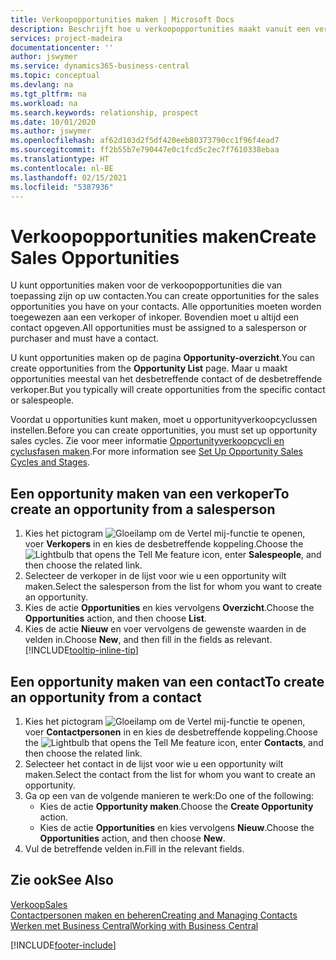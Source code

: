 ```yaml
---
title: Verkoopopportunities maken | Microsoft Docs
description: Beschrijft hoe u verkoopopportunities maakt vanuit een verkoper of contact in Business Central.
services: project-madeira
documentationcenter: ''
author: jswymer
ms.service: dynamics365-business-central
ms.topic: conceptual
ms.devlang: na
ms.tgt_pltfrm: na
ms.workload: na
ms.search.keywords: relationship, prospect
ms.date: 10/01/2020
ms.author: jswymer
ms.openlocfilehash: af62d103d2f5df420eeb80373790cc1f96f4ead7
ms.sourcegitcommit: ff2b55b7e790447e0c1fcd5c2ec7f7610338ebaa
ms.translationtype: HT
ms.contentlocale: nl-BE
ms.lasthandoff: 02/15/2021
ms.locfileid: "5387936"
---
```

# <a name="create-sales-opportunities"></a><span data-ttu-id="4b742-103">Verkoopopportunities maken</span><span class="sxs-lookup"><span data-stu-id="4b742-103">Create Sales Opportunities</span></span>
<span data-ttu-id="4b742-104">U kunt opportunities maken voor de verkoopopportunities die van toepassing zijn op uw contacten.</span><span class="sxs-lookup"><span data-stu-id="4b742-104">You can create opportunities for the sales opportunities you have on your contacts.</span></span> <span data-ttu-id="4b742-105">Alle opportunities moeten worden toegewezen aan een verkoper of inkoper. Bovendien moet u altijd een contact opgeven.</span><span class="sxs-lookup"><span data-stu-id="4b742-105">All opportunities must be assigned to a salesperson or purchaser and must have a contact.</span></span>

<span data-ttu-id="4b742-106">U kunt opportunities maken op de pagina **Opportunity-overzicht**.</span><span class="sxs-lookup"><span data-stu-id="4b742-106">You can create opportunities from the **Opportunity List** page.</span></span> <span data-ttu-id="4b742-107">Maar u maakt opportunities meestal van het desbetreffende contact of de desbetreffende verkoper.</span><span class="sxs-lookup"><span data-stu-id="4b742-107">But you typically will create opportunities from the specific contact or salespeople.</span></span>

<span data-ttu-id="4b742-108">Voordat u opportunities kunt maken, moet u opportunityverkoopcyclussen instellen.</span><span class="sxs-lookup"><span data-stu-id="4b742-108">Before you can create opportunities, you must set up opportunity sales cycles.</span></span> <span data-ttu-id="4b742-109">Zie voor meer informatie [Opportunityverkoopcycli en cyclusfasen maken](marketing-how-setup-opportunity-sales-cycles-stages.md).</span><span class="sxs-lookup"><span data-stu-id="4b742-109">For more information see [Set Up Opportunity Sales Cycles and Stages](marketing-how-setup-opportunity-sales-cycles-stages.md).</span></span>

## <a name="to-create-an-opportunity-from-a-salesperson"></a><span data-ttu-id="4b742-110">Een opportunity maken van een verkoper</span><span class="sxs-lookup"><span data-stu-id="4b742-110">To create an opportunity from a salesperson</span></span>
1. <span data-ttu-id="4b742-111">Kies het pictogram ![Gloeilamp om de Vertel mij-functie te openen](media/ui-search/search_small.png "Vertel me wat u wilt doen"), voer **Verkopers** in en kies de desbetreffende koppeling.</span><span class="sxs-lookup"><span data-stu-id="4b742-111">Choose the ![Lightbulb that opens the Tell Me feature](media/ui-search/search_small.png "Tell me what you want to do") icon, enter **Salespeople**, and then choose the related link.</span></span>
2. <span data-ttu-id="4b742-112">Selecteer de verkoper in de lijst voor wie u een opportunity wilt maken.</span><span class="sxs-lookup"><span data-stu-id="4b742-112">Select the salesperson from the list for whom you want to create an opportunity.</span></span>
3. <span data-ttu-id="4b742-113">Kies de actie **Opportunities** en kies vervolgens **Overzicht**.</span><span class="sxs-lookup"><span data-stu-id="4b742-113">Choose the **Opportunities** action, and then choose **List**.</span></span>
4. <span data-ttu-id="4b742-114">Kies de actie **Nieuw** en voer vervolgens de gewenste waarden in de velden in.</span><span class="sxs-lookup"><span data-stu-id="4b742-114">Choose **New**, and then fill in the fields as relevant.</span></span> [!INCLUDE[tooltip-inline-tip](includes/tooltip-inline-tip_md.md)]  



## <a name="to-create-an-opportunity-from-a-contact"></a><span data-ttu-id="4b742-115">Een opportunity maken van een contact</span><span class="sxs-lookup"><span data-stu-id="4b742-115">To create an opportunity from a contact</span></span>
1. <span data-ttu-id="4b742-116">Kies het pictogram ![Gloeilamp om de Vertel mij-functie te openen](media/ui-search/search_small.png "Vertel me wat u wilt doen"), voer **Contactpersonen** in en kies de desbetreffende koppeling.</span><span class="sxs-lookup"><span data-stu-id="4b742-116">Choose the ![Lightbulb that opens the Tell Me feature](media/ui-search/search_small.png "Tell me what you want to do") icon, enter **Contacts**, and then choose the related link.</span></span>
2. <span data-ttu-id="4b742-117">Selecteer het contact in de lijst voor wie u een opportunity wilt maken.</span><span class="sxs-lookup"><span data-stu-id="4b742-117">Select the contact from the list for whom you want to create an opportunity.</span></span>
3. <span data-ttu-id="4b742-118">Ga op een van de volgende manieren te werk:</span><span class="sxs-lookup"><span data-stu-id="4b742-118">Do one of the following:</span></span>
   * <span data-ttu-id="4b742-119">Kies de actie **Opportunity maken**.</span><span class="sxs-lookup"><span data-stu-id="4b742-119">Choose the **Create Opportunity** action.</span></span>
   * <span data-ttu-id="4b742-120">Kies de actie **Opportunities** en kies vervolgens **Nieuw**.</span><span class="sxs-lookup"><span data-stu-id="4b742-120">Choose the  **Opportunities** action, and then choose **New**.</span></span>
4. <span data-ttu-id="4b742-121">Vul de betreffende velden in.</span><span class="sxs-lookup"><span data-stu-id="4b742-121">Fill in the relevant fields.</span></span>

## <a name="see-also"></a><span data-ttu-id="4b742-122">Zie ook</span><span class="sxs-lookup"><span data-stu-id="4b742-122">See Also</span></span>
[<span data-ttu-id="4b742-123">Verkoop</span><span class="sxs-lookup"><span data-stu-id="4b742-123">Sales</span></span>](sales-manage-sales.md)  
[<span data-ttu-id="4b742-124">Contactpersonen maken en beheren</span><span class="sxs-lookup"><span data-stu-id="4b742-124">Creating and Managing Contacts</span></span>](marketing-contacts.md)  
[<span data-ttu-id="4b742-125">Werken met Business Central</span><span class="sxs-lookup"><span data-stu-id="4b742-125">Working with Business Central</span></span>](ui-work-product.md)


[!INCLUDE[footer-include](includes/footer-banner.md)]